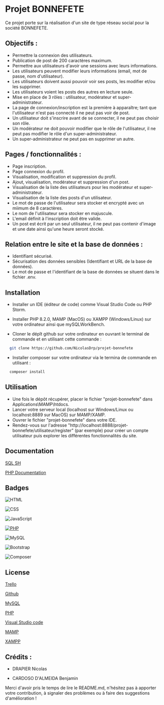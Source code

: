 
# Projet BONNEFETE

Ce projet porte sur la réalisation d'un site de type réseau social pour la société BONNEFETE.



## Objectifs :

- Permettre la connexion des utilisateurs.
- Publication de post de 200 caractères maximum.
- Permettre aux utilisateurs d'avoir une sessions avec leurs informations.
- Les utilisateurs peuvent modifier leurs informations (email, mot de passe, nom d'utilisateur).
- Les utilisateurs doivent aussi pouvoir voir ses posts, les modifier et/ou les supprimer.
- Les utilisateurs voient les posts des autres en lecture seule.
- Mise en place de 3 rôles : utilisateur, modérateur et super-administrateur.
- La page de connexion/inscription est la première à apparaître; tant que l'utilisateur n'est pas connecté il ne peut pas voir de post.
- Un utilisateur doit s'inscrire avant de se connecter, il ne peut pas choisir son rôle. 
- Un modérateur ne doit pouvoir modifier que le rôle de l'utilisateur, il ne peut pas modifier le rôle d'un super-administrateur.
- Un super-administrateur ne peut pas en supprimer un autre.

## Pages / fonctionnalités  :
- Page inscription.
- Page connexion du profil.
- Visualisation, modification et suppression du profil.
- Ajout, visualisation, modérateur et suppression d'un post.
- Visualisation de la liste des utilisateurs pour les modérateur et super-administrateur.
- Visualisation de la liste des posts d'un utilisateur.
- Le mot de passe de l'utilisateur sera stocker et encrypté avec un miimum de 8 caractères.
- Le nom de l'utilisateur sera stocker en majuscule.
- L'email définit à l'inscription doit être valide.
- Un post est écrit par un seul utilisateur, il ne peut pas contenir d'image et une date ainsi qu'une heure seront stocké.



## Relation entre le site et la base de données :

- Identifiant sécurisé.
- Sécurisation des données sensibles (Identifiant et URL de la base de données).
- Le mot de passe et l'identifiant de la base de données se situent dans le fichier .env.




## Installation

- Installer un IDE (éditeur de code) comme Visual Studio Code ou PHP Storm.
- Installer PHP 8.2.0, MAMP (MacOS) ou XAMPP (Windows/Linux) sur votre ordinateur ainsi que mySQLWorkBench.

- Cloner le dépît github sur votre ordinateur en ouvrant le terminal de commande et en utilisant cette commande :
```bash
  git clone https://github.com/NicolasDrp/projet-bonnefete
```

- Installer composer sur votre ordinateur via le termina de commande en utilisant : 
```bash
  composer install
```

## Utilisation 

- Une fois le dépôt récupérer, placer le fichier "projet-bonnefete" dans Applications\MAMP\htdocs. 
- Lancer votre serveur local (localhost sur Windows/Linux ou localhost:8889 sur MacOS) sur MAMP/XAMP. 
- Ouvrer le fichier "projet-bonnefete" dans votre IDE.
- Rendez-vous sur l'adresse "http://localhost:8888/projet-bonnefete/utilisateur/register" (par exemple) pour créer un compte utilisateur puis explorer les différentes fonctionnalités du site.


    
## Documentation

[SQL SH](https://sql.sh)

[PHP Documentation](https://www.php.net/docs.php)



## Badges

![HTML](https://img.shields.io/badge/HTML-5-orange)

![CSS](https://img.shields.io/badge/CSS-3-blue)

![JavaScript](https://img.shields.io/badge/JavaScript-ES6-yellow)

[![PHP](https://img.shields.io/badge/PHP-8.2.0-blue)](https://php.net/)

![MySQL](https://img.shields.io/badge/MySQL-8.0-blue)

![Bootstrap](https://img.shields.io/badge/Bootstrap-5.0-purple)

![Composer](https://img.shields.io/badge/Composer-2.1.3-blue)


## License

[Trello](https://trello.com/)

[Github](https://github.com/)

[MySQL](https://www.mysql.com/products/workbench/)

[PHP](https://www.php.net)

[Visual Studio code](https://code.visualstudio.com/download)

[MAMP](https://www.mamp.info/en/windows/)

[XAMPP](https://www.apachefriends.org/fr/index.html)


## Crédits :
- DRAPIER Nicolas

- CARDOSO D'ALMEIDA Benjamin

Merci d'avoir pris le temps de lire le README.md, n'hésitez pas à apporter votre contribution, à signaler des problèmes ou à faire des suggestions d'amélioration !
